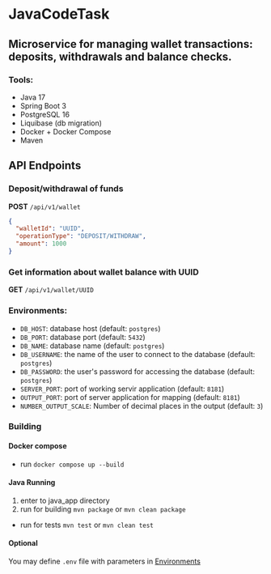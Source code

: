 # JavaCodeTask


## Microservice for managing wallet transactions: deposits, withdrawals and balance checks.

### Tools:
- Java 17
- Spring Boot 3
- PostgreSQL 16
- Liquibase (db migration)
- Docker + Docker Compose
- Maven

## API Endpoints
### Deposit/withdrawal of funds
**POST** `/api/v1/wallet`
```json
{
  "walletId": "UUID",
  "operationType": "DEPOSIT/WITHDRAW",
  "amount": 1000
}
```
### Get information about wallet balance with UUID
**GET** `/api/v1/wallet/UUID`

### Environments:
- `DB_HOST`: database host (default: `postgres`)
- `DB_PORT`: database port (default: `5432`)
- `DB_NAME`: database name (default: `postgres`)
- `DB_USERNAME`: the name of the user to connect to the database (default: `postgres`)
- `DB_PASSWORD`: the user's password for accessing the database (default: `postgres`)
- `SERVER_PORT`: port of working servir application (default: `8181`)
- `OUTPUT_PORT`: port of server application for mapping (default: `8181`)
- `NUMBER_OUTPUT_SCALE`: Number of decimal places in the output (default: `3`)

### Building
#### Docker compose
- run ```docker compose up --build```
#### Java Running
1) enter to java_app directory
2) run for building ```mvn package``` or ```mvn clean package```
- run for tests ```mvn test``` or ```mvn clean test```
#### Optional
You may define ```.env``` file with parameters in [Environments](#environments)
